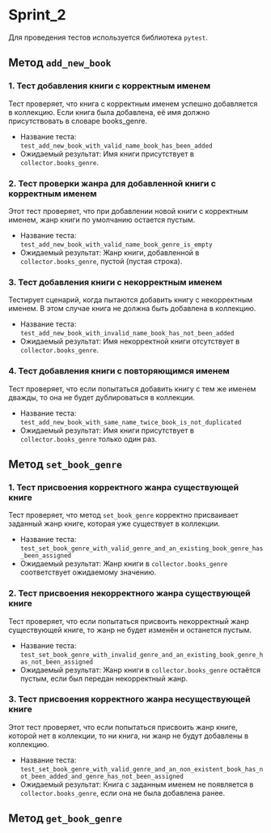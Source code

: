 # Sprint_2

Для проведения тестов используется библиотека `pytest`.

## Метод `add_new_book`

### 1. Тест добавления книги с корректным именем
Тест проверяет, что книга с корректным именем успешно добавляется в коллекцию. Если книга была добавлена, её имя должно присутствовать в словаре books_genre.

- Название теста: `test_add_new_book_with_valid_name_book_has_been_added`
- Ожидаемый результат: Имя книги присутствует в `collector.books_genre`.

### 2. Тест проверки жанра для добавленной книги с корректным именем
Этот тест проверяет, что при добавлении новой книги с корректным именем, жанр книги по умолчанию остается пустым.

- Название теста: `test_add_new_book_with_valid_name_book_genre_is_empty`
- Ожидаемый результат: Жанр книги, добавленной в `collector.books_genre`, пустой (пустая строка).

### 3. Тест добавления книги с некорректным именем
Тестирует сценарий, когда пытаются добавить книгу с некорректным именем. В этом случае книга не должна быть добавлена в коллекцию.

- Название теста: `test_add_new_book_with_invalid_name_book_has_not_been_added`
- Ожидаемый результат: Имя некорректной книги отсутствует в `collector.books_genre`.

### 4. Тест добавления книги с повторяющимся именем
Тест проверяет, что если попытаться добавить книгу с тем же именем дважды, то она не будет дублироваться в коллекции.

- Название теста: `test_add_new_book_with_same_name_twice_book_is_not_duplicated`
- Ожидаемый результат: Имя книги присутствует в `collector.books_genre` только один раз.

## Метод `set_book_genre`

### 1. Тест присвоения корректного жанра существующей книге
Тест проверяет, что метод `set_book_genre` корректно присваивает заданный жанр книге, которая уже существует в коллекции.

- Название теста: `test_set_book_genre_with_valid_genre_and_an_existing_book_genre_has_been_assigned`
- Ожидаемый результат: Жанр книги в `collector.books_genre` соответствует ожидаемому значению.

### 2. Тест присвоения некорректного жанра существующей книге
Тест проверяет, что если попытаться присвоить некорректный жанр существующей книге, то жанр не будет изменён и останется пустым.

- Название теста: `test_set_book_genre_with_invalid_genre_and_an_existing_book_genre_has_not_been_assigned`
- Ожидаемый результат: Жанр книги в `collector.books_genre` остаётся пустым, если был передан некорректный жанр.

### 3. Тест присвоения корректного жанра несуществующей книге
Этот тест проверяет, что если попытаться присвоить жанр книге, которой нет в коллекции, то ни книга, ни жанр не будут добавлены в коллекцию.

- Название теста: `test_set_book_genre_with_valid_genre_and_an_non_existent_book_has_not_been_added_and_genre_has_not_been_assigned`
- Ожидаемый результат: Книга с заданным именем не появляется в `collector.books_genre`, если она не была добавлена ранее.

## Метод `get_book_genre`

